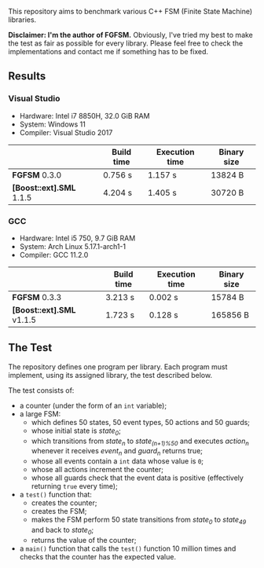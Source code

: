 This repository aims to benchmark various C++ FSM (Finite State Machine) libraries.

**Disclaimer: I'm the author of FGFSM.** Obviously, I've tried my best to make the test as fair as possible for every library. Please feel free to check the implementations and contact me if something has to be fixed.

## Results

### Visual Studio

* Hardware: Intel i7 8850H, 32.0 GiB RAM
* System: Windows 11
* Compiler: Visual Studio 2017

| | Build time | Execution time | Binary size
|--|--|--|--
| **FGFSM** 0.3.0 | 0.756 s | 1.157 s | 13824 B
| **[Boost::ext].SML** 1.1.5 | 4.204 s | 1.405 s | 30720 B

### GCC

* Hardware: Intel i5 750, 9.7 GiB RAM
* System: Arch Linux 5.17.1-arch1-1
* Compiler: GCC 11.2.0

| | Build time | Execution time | Binary size
|--|--|--|--
| **FGFSM** 0.3.3 | 3.213 s | 0.002 s | 15784 B
| **[Boost::ext].SML** v1.1.5 | 1.723 s | 0.128 s | 165856 B

## The Test

The repository defines one program per library. Each program must implement, using its assigned library, the test described below.

The test consists of:

* a counter (under the form of an `int` variable);
* a large FSM:
  * which defines 50 states, 50 event types, 50 actions and 50 guards;
  * whose initial state is *state<sub>0</sub>*;
  * which transitions from *state<sub>n</sub>* to *state<sub>(n+1)%50</sub>* and executes *action<sub>n</sub>* whenever it receives *event<sub>n</sub>* and *guard<sub>n</sub>* returns true;
  * whose all events contain a `int` data whose value is `0`;
  * whose all actions increment the counter;
  * whose all guards check that the event data is positive (effectively returning `true` every time);
* a `test()` function that:
  * creates the counter;
  * creates the FSM;
  * makes the FSM perform 50 state transitions from *state<sub>0</sub>* to *state<sub>49</sub>* and back to *state<sub>0</sub>*;
  * returns the value of the counter;
* a `main()` function that calls the `test()` function 10 million times and checks that the counter has the expected value.
